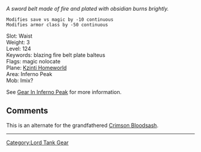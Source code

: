 *A sword belt made of fire and plated with obsidian burns brightly.*  

`Modifies save vs magic by -10 continuous`  
`Modifies armor class by -50 continuous`

Slot: Waist  
Weight: 3  
Level: 124  
Keywords: blazing fire belt plate balteus  
Flags: magic nolocate  
Plane: [ Kzinti Homeworld](:Category:_Kzinti_Homeworld "wikilink")  
Area: Inferno Peak  
Mob: Imix?

See [ Gear In Inferno Peak](:Category:_Gear_In_Inferno_Peak "wikilink")
for more information.

## Comments

This is an alternate for the grandfathered [Crimson
Bloodsash](Crimson_Bloodsash "wikilink").

------------------------------------------------------------------------

[Category:Lord Tank Gear](Category:Lord_Tank_Gear "wikilink")

